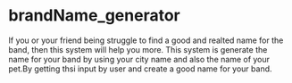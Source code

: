 # brandName_generator
If you or your friend being struggle to find a good and realted name for the band, then this system will help you more. This system is generate the name for your band by using your city name and also the name of your pet.By getting thsi input by user and create a good name for your band.
